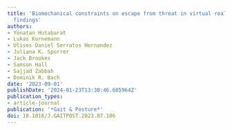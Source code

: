 ```yaml
---
title: 'Biomechanical constraints on escape from threat in virtual reality: Preliminary
  findings'
authors:
- Yonatan Hutabarat
- Lukas Kornemann
- Ulises Daniel Serratos Hernandez
- Juliana K. Sporrer
- Jack Brookes
- Samson Hall
- Sajjad Zabbah
- Dominik R. Bach
date: '2023-09-01'
publishDate: '2024-01-23T13:30:46.605964Z'
publication_types:
- article-journal
publication: '*Gait & Posture*'
doi: 10.1016/J.GAITPOST.2023.07.106
---
```

